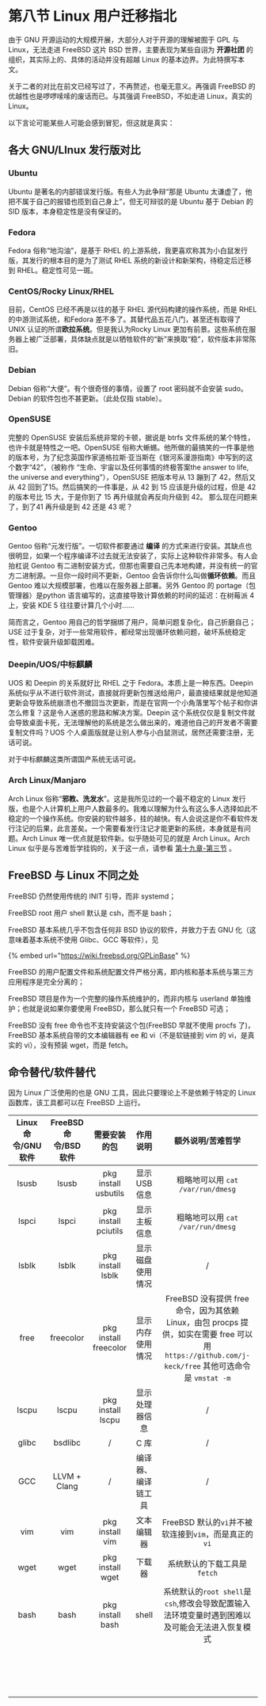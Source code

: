# 第八节 Linux 用户迁移指北

由于 GNU 开源运动的大规模开展，大部分人对于开源的理解被囿于 GPL 与 Linux，无法走进 FreeBSD 这片 BSD 世界，主要表现为某些自诩为 **开源社团** 的组织，其实际上的、具体的活动并没有超越 Linux 的基本边界。为此特撰写本文。

关于二者的对比在前文已经写过了，不再赘述，也毫无意义。再强调 FreeBSD 的优越性也是啰啰嗦嗦的废话而已。与其强调 FreeBSD，不如走进 Linux，真实的 Linux。

以下言论可能某些人可能会感到冒犯，但这就是真实：

## 各大 GNU/LInux 发行版对比

### Ubuntu

Ubuntu 是著名的内部错误发行版。有些人为此争辩“那是 Ubuntu 太谦虚了，他把不属于自己的报错也揽到自己身上”，但无可辩驳的是 Ubuntu 基于 Debian 的 SID 版本，本身稳定性是没有保证的。

### Fedora

Fedora 俗称“地沟油”，是基于 RHEL 的上游系统，我更喜欢称其为小白鼠发行版，其发行的根本目的是为了测试 RHEL 系统的新设计和新架构，待稳定后迁移到 RHEL。稳定性可见一斑。

### CentOS/Rocky Linux/RHEL

目前，CentOS 已经不再是以往的基于 RHEL 源代码构建的操作系统，而是 RHEL 的中游测试系统，和Fedora 差不多了。其替代品五花八门，甚至还有取得了 UNIX 认证的所谓**欧拉系统**。但是我认为Rocky Linux 更加有前景。这些系统在服务器上被广泛部署，具体缺点就是以牺牲软件的“新”来换取“稳”，软件版本非常陈旧。

### Debian

Debian 俗称“大便”。有个很奇怪的事情，设置了 root 密码就不会安装 sudo。Debian 的软件包也不甚更新。（此处仅指 stable）。

### OpenSUSE

完整的 OpenSUSE 安装后系统非常的卡顿，据说是 btrfs 文件系统的某个特性，也许卡就是特性之一吧。OpenSUSE 俗称大蜥蜴。他所做的最搞笑的一件事是他的版本号，为了纪念英国作家道格拉斯·亚当斯在《银河系漫游指南》中写到的这个数字“42”，（被称作 “生命、宇宙以及任何事情的终极答案the answer to life, the universe and everything”），OpenSUSE 把版本号从 13 蹦到了 42，然后又从 42 回到了15。然后搞笑的一件事是，从 42 到 15 应该是升级的过程，但是 42 的版本号比 15 大，于是你到了 15 再升级就会再反向升级到 42。 那么现在问题来了，到了41 再升级是到 42 还是 43 呢？

### Gentoo

Gentoo 俗称“元发行版”。一切软件都要通过 **编译** 的方式来进行安装。其缺点也很明显，如果一个程序编译不过去就无法安装了，实际上这种软件非常多。有人会抬杠说 Gentoo 有二进制安装方式，但那也需要自己先本地构建，并没有统一的官方二进制源。一旦你一段时间不更新，Gentoo 会告诉你什么叫做**循环依赖**。而且Gentoo 难以大规模部署，也难以在服务器上部署。另外 Gentoo 的 portage（包管理器）是python 语言编写的，这直接导致计算依赖的时间的延迟：在树莓派 4 上，安装 KDE 5 往往要计算几个小时……

简而言之，Gentoo 用自己的哲学捆绑了用户，简单问题复杂化，自己折磨自己；USE 过于复杂，对于一些常用软件，都经常出现循环依赖问题，破坏系统稳定性，软件安装升级卸载困难。

### Deepin/UOS/中标麒麟

UOS 和 Deepin 的关系就好比 RHEL 之于 Fedora。本质上是一种东西。Deepin 系统似乎从不进行软件测试，直接就将更新包推送给用户，最直接结果就是他知道更新会导致系统崩溃也不撤回当次更新，而是在官网一个小角落里写个帖子和你讲怎么修复？这是令人迷惑的思路和解决方案。Deepin 这个系统仅仅是复制文件就会导致桌面卡死，无法理解他的系统是怎么做出来的，难道他自己的开发者不需要复制文件吗？UOS  个人桌面版就是让别人参与小白鼠测试，居然还需要注册，无话可说。

对于中标麒麟这类所谓国产系统无话可说。

### Arch Linux/Manjaro

Arch Linux 俗称“**邪教、洗发水**”。这是我所见过的一个最不稳定的 Linux 发行版，也是个人计算机上用户人数最多的。我难以理解为什么有这么多人选择如此不稳定的一个操作系统。你安装的软件越多，挂的越快。有人会说这是你不看软件发行注记的后果，此言差矣。一个需要看发行注记才能更新的系统，本身就是有问题。Arch Linux 唯一优点就是软件新。似乎随处可见的就是 Arch Linux。Arch Linux 似乎是与苦难哲学挂钩的，关于这一点，请参看 [第十九章-第三节](../di-shi-jiu-zhang-wen-xue-gu-shi/di-san-jie-linux-yu-ku-nan-zhe-xue.md) 。

## FreeBSD 与 Linux 不同之处

FreeBSD 仍然使用传统的 INIT 引导，而非 systemd；

FreeBSD root 用户 shell 默认是 csh，而不是 bash；

FreeBSD 基本系统几乎不包含任何非 BSD 协议的软件，并致力于去 GNU 化（这意味着基本系统不使用 Glibc、GCC 等软件），见

{% embed url="https://wiki.freebsd.org/GPLinBase" %}



FreeBSD 的用户配置文件和系统配置文件严格分离，即内核和基本系统与第三方应用程序是完全分离的；

FreeBSD 项目是作为一个完整的操作系统维护的，而非内核与 userland 单独维护；也就是说如果你要使用 FreeBSD，那么就只有一个 FreeBSD 可选；

FreeBSD 没有 free 命令也不支持安装这个包(FreeBSD 早就不使用 procfs 了)，FreeBSD 基本系统自带的文本编辑器有 ee 和 vi（不是软链接到 vim 的 vi，是真实的 vi），没有预装 wget，而是 fetch。

## 命令替代/软件替代

因为 Linux 广泛使用的也是 GNU 工具，因此只要理论上不是依赖于特定的 Linux 函数库，该工具都可以在 FreeBSD 上运行。

|Linux 命令/GNU 软件|FreeBSD 命令/BSD 软件|需要安装的包|作用说明|额外说明/苦难哲学|
|:---:|:---:|:---:|:---:|:---:|
|lsusb|lsusb|pkg install usbutils|显示 USB 信息|粗略地可以用 `cat /var/run/dmesg`|
|lspci|lspci|pkg install pciutils|显示主板信息|粗略地可以用 `cat /var/run/dmesg`|
|lsblk|lsblk|pkg install lsblk|显示磁盘使用情况|/|
|free|freecolor|pkg install freecolor|显示内存使用情况|FreeBSD 没有提供 free 命令，因为其依赖 Linux，由包 procps 提供，如实在需要 free 可以用 `https://github.com/j-keck/free` 其他可选命令是 `vmstat -m`|
|lscpu|lscpu|pkg install lscpu|显示处理器信息|/|
|glibc|bsdlibc|/|C 库|/|
|GCC|LLVM + Clang|/|编译器、编译链工具|/|
|vim|vim|pkg install vim|文本编辑器|FreeBSD 默认的`vi`并不被软连接到`vim`，而是真正的`vi`|
|wget|wget|pkg install wget|下载器|系统默认的下载工具是`fetch`|
|bash|bash|pkg install bash|shell|系统默认的`root shell`是`csh`,修改会导致配置输入法环境变量时遇到困难以及可能会无法进入恢复模式|
||||||
||||||
||||||
||||||
||||||
||||||
||||||
||||||
||||||
||||||
||||||
||||||
||||||
||||||
||||||
||||||
||||||

